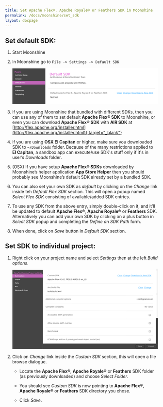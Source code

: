 ```yaml
---
title: Set Apache Flex®, Apache Royale® or Feathers SDK in Moonshine
permalink: /docs/moonshine/set_sdk
layout: docpage
---
```


## Set default SDK:

1. Start Moonshine

2. In Moonshine go to `File -> Settings -> Default SDK`

    ![Screenshot: default SDK](/images/moonshine/default_sdk.png)

3. If you are using Moonshine that bundled with different SDKs, then you can use any of them to set default **Apache Flex® SDK** to Moonshine, or even you can download **Apache Flex® SDK** with **AIR SDK** at [http://flex.apache.org/installer.html](http://flex.apache.org/installer.html){:target="_blank"}

4. If you are using **OSX El Capitan** or higher, make sure you downloaded SDK to `~/Downloads` folder. Because of the many restrictions applied to **El Capitan**, a sandbox app can execute/use SDK's stuff only if it's in user’s _Downloads_ folder.

5. (OSX) If you have setup **Apache Flex® SDKs** downloaded by Moonshine’s helper application **App Store Helper** then you should probably see Moonshine’s default SDK already set by a bundled SDK.

6. You can also set your own SDK as _default_ by clicking on the _Change_ link inside teh _Default Flex SDK_ section. This will open a popup named _Select Flex SDK_ consisting of available/added SDK entries.

7. To use any SDK from the above entry, simply double-click on it, and it’ll be updated to default **Apache Flex®**, **Apache Royale®** or **Feathers** SDK. Alternatively you can add your own SDK by clicking on a plus button in _Select SDK_ popup and completing the _Define an SDK Path_ form.

8. When done, click on _Save_ button in _Default SDK_ section.

## Set SDK to individual project:

1. Right click on your project name and select _Settings_ then at the left _Build options_.

    ![Screenshot: custom SDK](/images/moonshine/custom_sdk.png)

2. Click on _Change_ link inside the _Custom SDK_ section, this will open a file browse dialogue.
   
   * Locate the **Apache Flex®**, **Apache Royale®** or **Feathers** SDK folder (as previously downloaded) and choose _Select Folder_.

   * You should see _Custom SDK_ is now pointing to **Apache Flex®**, **Apache Royale®** or **Feathers** SDK directory you chose.

   * Click _Save_.

